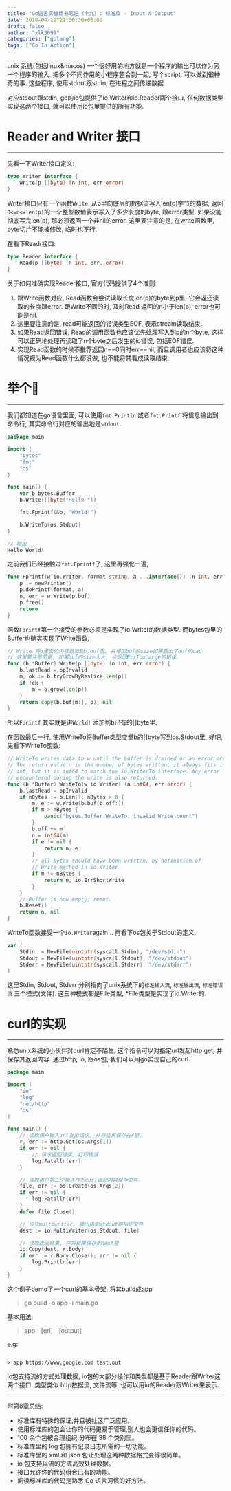 ```yaml
---
title: "Go语言实战读书笔记（十九）: 标准库 - Input & Output"
date: 2018-04-19T21:36:30+08:00
draft: false
author: "xlk3099"
categories: ["golang"]
tags: ["Go In Action"]
---
```


unix 系统(包括linux&macos) 一个很好用的地方就是一个程序的输出可以作为另一个程序的输入. 把多个不同作用的小程序整合到一起, 写个script, 可以做到很神奇的事. 这些程序, 使用stdout跟stdin, 在进程之间传递数据.

对应stdout跟stdin, go的io包提供了io.Writer和io.Reader两个接口, 任何数据类型实现这两个接口, 就可以使用io包里提供的所有功能.

# Reader and Writer 接口
---

先看一下Writer接口定义:

```go
type Writer interface {
    Write(p []byte) (n int, err error)
}
```

Writer接口只有一个函数`Write`. 从p里向底层的数据流写入len(p)字节的数据, 返回 `0<=n<=len(p)`的一个整型数值表示写入了多少长度的byte, 跟error类型. 如果没能彻底写完len(p), 那必须返回一个非nil的error. 这里要注意的是, 在write函数里, byte切片不能被修改, 临时也不行.

在看下Readr接口:
```go
type Reader interface {
    Read(p []byte) (n int, err, error)
}
```
关于如何准确实现Reader接口, 官方代码提供了4个准则:
1. 跟Write函数对应, Read函数会尝试读取长度len(p)的byte到p里, 它会返还读取的长度跟error. 跟Write不同的时, 及时Read 返回的n小于len(p), error也可能是nil.
2. 这里要注意的是, read可能返回的错误类型EOF, 表示stream读取结束. 
3. 如果Read返回错误, Read的调用函数也应该优先处理写入到p的n个byte, 这样可以正确地处理再读取了n个byte之后发生的io错误, 包括EOF错误.
4. 实现Read函数的时候不推荐返回n==0同时err==nil, 而且调用者也应该将这种情况视为Read函数什么都没做, 也不能将其看成读取结束.

# 举个🌰
---

我们都知道在go语言里面, 可以使用`fmt.Println` 或者`fmt.Printf` 将信息输出到命令行, 其实命令行对应的输出地是`stdout`.

```go
package main

import (
    "bytes"
    "fmt"
    "os"
)

func main() {
    var b bytes.Buffer
    b.Write([]byte("Hello "))

    fmt.Fprintf(&b, "World!")

    b.WriteTo(os.Stdout)
}

// 输出
Hello World!
```
之前我们已经接触过`fmt.Fprintf`了, 这里再强化一遍,
```go
func Fprintf(w io.Writer, format string, a ...interface{}) (n int, err error) {
    p := newPrinter()
	p.doPrintf(format, a)
	n, err = w.Write(p.buf)
	p.free()
	return
}
```

函数`Fprintf`第一个接受的参数必须是实现了io.Writer的数据类型. 而bytes包里的Buffer也确实实现了Write函数,

```go
// Write 将p里面的内容追加到b.buf里, 并增加buf的size如果超出了buf的cap. 
// 这里要注意的是, 如果buf的size太大, 会返回ErrTooLarge的错误.
func (b *Buffer) Write(p []byte) (n int, err error) {
	b.lastRead = opInvalid
	m, ok := b.tryGrowByReslice(len(p))
	if !ok {
		m = b.grow(len(p))
	}
	return copy(b.buf[m:], p), nil
}
```

所以`Fprintf` 其实就是讲`World!` 添加到b已有的[]byte里.

在函数最后一行, 使用WriteTo将Buffer类型变量b的[]byte写到os.Stdout里, 好吧, 先看下WriteTo函数:

```go
// WriteTo writes data to w until the buffer is drained or an error occurs.
// The return value n is the number of bytes written; it always fits into an
// int, but it is int64 to match the io.WriterTo interface. Any error
// encountered during the write is also returned.
func (b *Buffer) WriteTo(w io.Writer) (n int64, err error) {
	b.lastRead = opInvalid
	if nBytes := b.Len(); nBytes > 0 {
		m, e := w.Write(b.buf[b.off:])
		if m > nBytes {
			panic("bytes.Buffer.WriteTo: invalid Write count")
		}
		b.off += m
		n = int64(m)
		if e != nil {
			return n, e
		}
		// all bytes should have been written, by definition of
		// Write method in io.Writer
		if m != nBytes {
			return n, io.ErrShortWrite
		}
	}
	// Buffer is now empty; reset.
	b.Reset()
    return n, nil
}
```

WriteTo函数接受一个`io.Writer`again... 再看下os包关于Stdout的定义.

```go
var (
    Stdin  = NewFile(uintptr(syscall.Stdin), "/dev/stdin")
    Stdout = NewFile(uintptr(syscall.Stdout), "/dev/stdout")
    Stderr = NewFile(uintptr(syscall.Stderr), "/dev/stderr")
)
```

这里Stdin, Stdout, Stderr 分别指向了unix系统下的`标准输入流`, `标准输出流`, `标准错误流` 三个模式(文件). 这三种模式都是File类型, *File类型是实现了io.Writer的.

# curl的实现
---

熟悉unix系统的小伙伴对curl肯定不陌生, 这个指令可以对指定url发起http get, 并保存其返回内容. 通过http, io, 跟os包, 我们可以用go实现自己的curl.

```go
package main

import (
	"io"
	"log"
	"net/http"
	"os"
)

func main() {
	// 读取用户输入url发出请求, 并将结果保存在r里.
	r, err := http.Get(os.Args[1])
	if err != nil {
        // 请求返回错误, 打印错误
		log.Fatalln(err)
	}

	// 读取用户第二个输入作为curl返回内容保存文件.
	file, err := os.Create(os.Args[2])
	if err != nil {
		log.Fatalln(err)
	}
	defer file.Close()

	// 设立multiwriter, 输出指向stdout跟指定文件
	dest := io.MultiWriter(os.Stdout, file)

	// 读取返回结果, 并将结果保存到dest里
	io.Copy(dest, r.Body)
	if err := r.Body.Close(); err != nil {
		log.Println(err)
	}
}
```

这个例子demo了一个curl的基本骨架, 将其build成app

> go build -o app -i main.go

基本用法:
 
>  app&emsp;[url]&emsp;[output]

e.g:
```

> app https://www.google.com test.out
```

io包支持流的方式处理数据, io包的大部分操作和类型都是基于Reader跟Writer这两个接口. 类型类似 http数据流, 文件流等, 也可以用io的Reader跟Writer来表示.

---
附第8章总结:

* 标准库有特殊的保证,并且被社区广泛应用。 
* 使用标准库的包会让你的代码更易于管理,别人也会更信任你的代码。 
* 100 余个包被合理组织,分布在 38 个类别里。
* 标准库里的 log 包拥有记录日志所需的一切功能。
* 标准库里的 xml 和 json 包让处理这两种数据格式变得很简单。 
* io 包支持以流的方式高效处理数据。 
* 接口允许你的代码组合已有的功能。
* 阅读标准库的代码是熟悉 Go 语言习惯的好方法。

